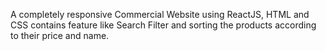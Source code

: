 A completely responsive Commercial Website using ReactJS, HTML and CSS contains feature like Search Filter and sorting the products according to their price and name.
